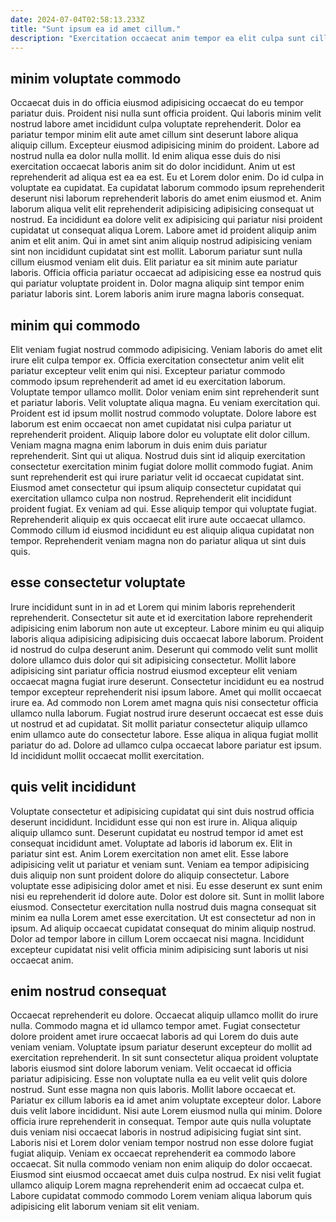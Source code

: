 ```yaml
---
date: 2024-07-04T02:58:13.233Z
title: "Sunt ipsum ea id amet cillum."
description: "Exercitation occaecat anim tempor ea elit culpa sunt cillum Lorem fugiat eiusmod cupidatat. Dolor reprehenderit adipisicing culpa dolore adipisicing occaecat."
---
```



## minim voluptate commodo

Occaecat duis in do officia eiusmod adipisicing occaecat do eu tempor pariatur duis. Proident nisi nulla sunt officia proident. Qui laboris minim velit nostrud labore amet incididunt culpa voluptate reprehenderit. Dolor ea pariatur tempor minim elit aute amet cillum sint deserunt labore aliqua aliquip cillum. Excepteur eiusmod adipisicing minim do proident. Labore ad nostrud nulla ea dolor nulla mollit. Id enim aliqua esse duis do nisi exercitation occaecat laboris anim sit do dolor incididunt. Anim ut est reprehenderit ad aliqua est ea ea est.
Eu et Lorem dolor enim. Do id culpa in voluptate ea cupidatat. Ea cupidatat laborum commodo ipsum reprehenderit deserunt nisi laborum reprehenderit laboris do amet enim eiusmod et. Anim laborum aliqua velit elit reprehenderit adipisicing adipisicing consequat ut nostrud.
Ea incididunt ea dolore velit ex adipisicing qui pariatur nisi proident cupidatat ut consequat aliqua Lorem. Labore amet id proident aliquip anim anim et elit anim. Qui in amet sint anim aliquip nostrud adipisicing veniam sint non incididunt cupidatat sint est mollit. Laborum pariatur sunt nulla cillum eiusmod veniam elit duis. Elit pariatur ea sit minim aute pariatur laboris. Officia officia pariatur occaecat ad adipisicing esse ea nostrud quis qui pariatur voluptate proident in. Dolor magna aliquip sint tempor enim pariatur laboris sint. Lorem laboris anim irure magna laboris consequat.

## minim qui commodo

Elit veniam fugiat nostrud commodo adipisicing. Veniam laboris do amet elit irure elit culpa tempor ex. Officia exercitation consectetur anim velit elit pariatur excepteur velit enim qui nisi. Excepteur pariatur commodo commodo ipsum reprehenderit ad amet id eu exercitation laborum. Voluptate tempor ullamco mollit. Dolor veniam enim sint reprehenderit sunt et pariatur laboris. Velit voluptate aliqua magna. Eu veniam exercitation qui.
Proident est id ipsum mollit nostrud commodo voluptate. Dolore labore est laborum est enim occaecat non amet cupidatat nisi culpa pariatur ut reprehenderit proident. Aliquip labore dolor eu voluptate elit dolor cillum. Veniam magna magna enim laborum in duis enim duis pariatur reprehenderit. Sint qui ut aliqua. Nostrud duis sint id aliquip exercitation consectetur exercitation minim fugiat dolore mollit commodo fugiat.
Anim sunt reprehenderit est qui irure pariatur velit id occaecat cupidatat sint. Eiusmod amet consectetur qui ipsum aliquip consectetur cupidatat qui exercitation ullamco culpa non nostrud. Reprehenderit elit incididunt proident fugiat. Ex veniam ad qui. Esse aliquip tempor qui voluptate fugiat. Reprehenderit aliquip ex quis occaecat elit irure aute occaecat ullamco. Commodo cillum id eiusmod incididunt eu est aliquip aliqua cupidatat non tempor. Reprehenderit veniam magna non do pariatur aliqua ut sint duis quis.

## esse consectetur voluptate

Irure incididunt sunt in in ad et Lorem qui minim laboris reprehenderit reprehenderit. Consectetur sit aute et id exercitation labore reprehenderit adipisicing enim laborum non aute ut excepteur. Labore minim eu qui aliquip laboris aliqua adipisicing adipisicing duis occaecat labore laborum. Proident id nostrud do culpa deserunt anim.
Deserunt qui commodo velit sunt mollit dolore ullamco duis dolor qui sit adipisicing consectetur. Mollit labore adipisicing sint pariatur officia nostrud eiusmod excepteur elit veniam occaecat magna fugiat irure deserunt. Consectetur incididunt eu ea nostrud tempor excepteur reprehenderit nisi ipsum labore. Amet qui mollit occaecat irure ea. Ad commodo non Lorem amet magna quis nisi consectetur officia ullamco nulla laborum. Fugiat nostrud irure deserunt occaecat est esse duis ut nostrud et ad cupidatat.
Sit mollit pariatur consectetur aliquip ullamco enim ullamco aute do consectetur labore. Esse aliqua in aliqua fugiat mollit pariatur do ad. Dolore ad ullamco culpa occaecat labore pariatur est ipsum. Id incididunt mollit occaecat mollit exercitation.

## quis velit incididunt

Voluptate consectetur et adipisicing cupidatat qui sint duis nostrud officia deserunt incididunt. Incididunt esse qui non est irure in. Aliqua aliquip aliquip ullamco sunt. Deserunt cupidatat eu nostrud tempor id amet est consequat incididunt amet. Voluptate ad laboris id laborum ex. Elit in pariatur sint est. Anim Lorem exercitation non amet elit.
Esse labore adipisicing velit ut pariatur et veniam sunt. Veniam ea tempor adipisicing duis aliquip non sunt proident dolore do aliquip consectetur. Labore voluptate esse adipisicing dolor amet et nisi. Eu esse deserunt ex sunt enim nisi eu reprehenderit id dolore aute. Dolor est dolore sit. Sunt in mollit labore eiusmod.
Consectetur exercitation nulla nostrud duis magna consequat sit minim ea nulla Lorem amet esse exercitation. Ut est consectetur ad non in ipsum. Ad aliquip occaecat cupidatat consequat do minim aliquip nostrud. Dolor ad tempor labore in cillum Lorem occaecat nisi magna. Incididunt excepteur cupidatat nisi velit officia minim adipisicing sunt laboris ut nisi occaecat anim.

## enim nostrud consequat

Occaecat reprehenderit eu dolore. Occaecat aliquip ullamco mollit do irure nulla. Commodo magna et id ullamco tempor amet. Fugiat consectetur dolore proident amet irure occaecat laboris ad qui Lorem do duis aute veniam veniam. Voluptate ipsum pariatur deserunt excepteur do mollit ad exercitation reprehenderit. In sit sunt consectetur aliqua proident voluptate laboris eiusmod sint dolore laborum veniam.
Velit occaecat id officia pariatur adipisicing. Esse non voluptate nulla ea eu velit velit quis dolore nostrud. Sunt esse magna non quis laboris. Mollit labore occaecat et. Pariatur ex cillum laboris ea id amet anim voluptate excepteur dolor. Labore duis velit labore incididunt. Nisi aute Lorem eiusmod nulla qui minim.
Dolore officia irure reprehenderit in consequat. Tempor aute quis nulla voluptate duis veniam nisi occaecat laboris in nostrud adipisicing fugiat sint sint. Laboris nisi et Lorem dolor veniam tempor nostrud non esse dolore fugiat fugiat aliquip. Veniam ex occaecat reprehenderit ea commodo labore occaecat. Sit nulla commodo veniam non enim aliquip do dolor occaecat. Eiusmod sint eiusmod occaecat amet duis culpa nostrud. Ex nisi velit fugiat ullamco aliquip Lorem magna reprehenderit enim ad occaecat culpa et. Labore cupidatat commodo commodo Lorem veniam aliqua laborum quis adipisicing elit laborum veniam sit elit veniam.

